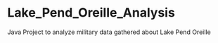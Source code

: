 # Lake_Pend_Oreille_Analysis
Java Project to analyze military data  gathered about Lake Pend Oreille 
